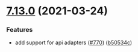 # [7.13.0](https://github.com/contentful/contentful-management.js/compare/v7.12.4...v7.13.0) (2021-03-24)


### Features

* add support for api adapters ([#770](https://github.com/contentful/contentful-management.js/issues/770)) ([b50534c](https://github.com/contentful/contentful-management.js/commit/b50534c629a8ddc81637170a07bc63477d136cec))
